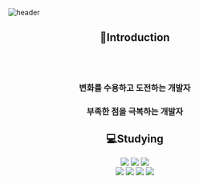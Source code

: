 <!-- ### Hi there 👋 -->

<!-- 헤더 -->
![header](https://capsule-render.vercel.app/api?type=slice&color=auto&height=200&section=header&text=Hello&desc=I'm%20HyeongMin&fontSize=60&rotate=14&fontAlignY=25&fontAlign=75&descAlignY=43&descAlign=80&&animation=twinkling)

<div align=center>
<!-- 소개 -->

 ## 👋Introduction
 <br/><br/>
 
 ### 변화를 수용하고 도전하는 개발자
 ### 부족한 점을 극복하는 개발자
 
 <!--기술스택-->
 ## 💻Studying
 
  <img src="https://img.shields.io/badge/JAVA-61DAFB?style=flat&logo=JAVA&logoColor=white"/>
  <img src="https://img.shields.io/badge/JavaScript-764ABC?style=flat&logo=JavaScript&logoColor=white"/>
  <img src="https://img.shields.io/badge/Spring-CC6699?style=flat&logo=Spring&logoColor=white"/><br>
  <img src="https://img.shields.io/badge/Docker-4FC08D?style=flat&logo=Docker&logoColor=white"/>
  <img src="https://img.shields.io/badge/HTML5-E34F26?style=flat-square&logo=HTML5&logoColor=white"/>
  <img src="https://img.shields.io/badge/CSS-1572B6?style=flat-square&logo=CSS3&logoColor=white"/>
  <img src="https://img.shields.io/badge/MariaDB-1F305F?style=for-flat-square&logo=MariaDB&logoColor=white"/>
 
 <br/><br/>
 
 <!--## 📋Stats -->

  

 
</div>
<!--
**hyeongminyoo/hyeongminyoo** is a ✨ _special_ ✨ repository because its `README.md` (this file) appears on your GitHub profile.

Here are some ideas to get you started:

- 🔭 I’m currently working on ...
- 🌱 I’m currently learning ...
- 👯 I’m looking to collaborate on ...
- 🤔 I’m looking for help with ...
- 💬 Ask me about ...
- 📫 How to reach me: ...
- 😄 Pronouns: ...
- ⚡ Fun fact: ...
-->
